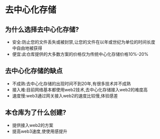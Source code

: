 # 去中心化存储
## 为什么选择去中心化存储?
* 安全:防止您的文件丢失或被封禁,让您的文件在以年或世纪为单位的时间长度中自由地被获得
* 便宜:此仓库提供的大多数方案的价格仅为传统中心化存储价格10%-20%
## 去中心化存储的缺点
* 不成熟:去中心化存储的出现时间不到20年,有很多技术并不成熟
* 接入难:目前网络基本都使用web2技术,去中心化存储接入web2的难度高
* 速度慢:web3通过网关接入web2的速度比较慢,体验感差
## 本仓库为了什么创建?
* 提供接入web2的方案
* 提高web3速度,使使用感提升
